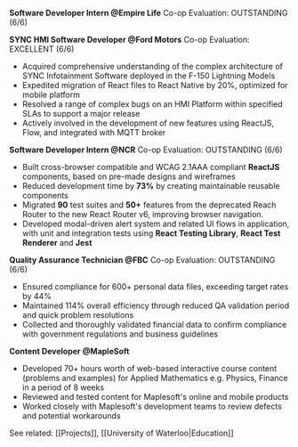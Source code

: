 **Software Developer Intern @Empire Life**
Co-op Evaluation: OUTSTANDING (6/6)

**SYNC HMI Software Developer @Ford Motors**
Co-op Evaluation: EXCELLENT (6/6)
- Acquired comprehensive understanding of the complex architecture of SYNC Infotainment Software deployed in the F-150 Lightning Models  
- Expedited migration of React files to React Native by 20%, optimized for mobile platform  
- Resolved a range of complex bugs on an HMI Platform within specified SLAs to support a major release  
- Actively involved in the development of new features using ReactJS, Flow, and integrated with MQTT broker

**Software Developer Intern @NCR**
Co-op Evaluation: OUTSTANDING (6/6)
- Built cross-browser compatible and WCAG 2.1AAA compliant **ReactJS** components, based on pre-made designs and wireframes  
- Reduced development time by **73%** by creating maintainable reusable components  
- Migrated **90** test suites and **50+** features from the deprecated Reach Router to the new React Router v6, improving browser navigation.  
- Developed modal-driven alert system and related UI flows in application, with unit and integration tests using **React Testing Library**, **React Test Renderer** and **Jest**

**Quality Assurance Technician @FBC**
Co-op Evaluation: OUTSTANDING (6/6)
- Ensured compliance for 600+ personal data files, exceeding target rates by 44%  
- Maintained 114% overall efficiency through reduced QA validation period and quick problem resolutions  
- Collected and thoroughly validated financial data to confirm compliance with government regulations and business guidelines

**Content Developer @MapleSoft**
- Developed 70+ hours worth of web-based interactive course content (problems and examples) for Applied Mathematics e.g. Physics, Finance in a period of 8 weeks  
- Reviewed and tested content for Maplesoft's online and mobile products  
- Worked closely with Maplesoft's development teams to review defects and potential workarounds

See related: [[Projects]], [[University of Waterloo|Education]]